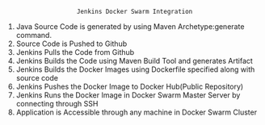 

                        Jenkins Docker Swarm Integration
1. Java Source Code is generated by using Maven Archetype:generate command.
2. Source Code is Pushed to Github
3. Jenkins Pulls the Code from Github
4. Jenkins Builds the Code using Maven Build Tool and generates Artifact
5. Jenkins Builds the Docker Images using Dockerfile specified along with source code
6. Jenkins Pushes the Docker Image to Docker Hub(Public Repository)
7. Jenkins Runs the Docker Image in Docker Swarm Master Server by connecting through SSH
8. Application is Accessible through any machine in Docker Swarm Cluster
